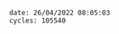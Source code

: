 

                date: 26/04/2022 08:05:03
                cycles: 105540

                         